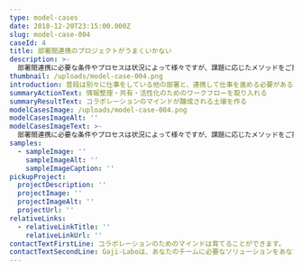 ```yaml
---
type: model-cases
date: 2018-12-20T23:15:00.000Z
slug: model-case-004
caseId: 4
title: 部署間連携のプロジェクトがうまくいかない
description: >-
  部署間連携に必要な条件やプロセスは状況によって様々ですが、課題に応じたメソッドをご提案します。チームやプロジェクトの状況に応じたコーチングやファシリテーションを提供し、コラボレーションのマインドが醸成される土壌を作るお手伝いをします。
thumbnail: /uploads/model-case-004.png
introduction: 普段は別々に仕事をしている他の部署と、連携して仕事を進める必要がある。しかしどうもうまく噛み合っていない。どうすればうまくいくのだろう？
summaryActionText: 情報整理・共有・活性化のためのワークフローを取り入れる
summaryResultText: コラボレーションのマインドが醸成される土壌を作る
modelCasesImage: /uploads/model-case-004.png
modelCasesImageAlt: ''
modelCasesImageText: >-
  部署間連携に必要な条件やプロセスは状況によって様々ですが、課題に応じたメソッドをご提案します。チームやプロジェクトの状況に応じたコーチングやファシリテーションを提供し、コラボレーションのマインドが醸成される土壌を作るお手伝いをします。
samples:
  - sampleImage: ''
    sampleImageAlt: ''
    sampleImageCaption: ''
pickupProject:
  projectDescription: ''
  projectImage: ''
  projectImageAlt: ''
  projectUrl: ''
relativeLinks:
  - relativeLinkTitle: ''
    relativeLinkUrl: ''
contactTextFirstLine: コラボレーションのためのマインドは育てることができます。
contactTextSecondLine: Gaji-Laboは、あなたのチームに必要なソリューションをあなたと一緒に考えます。
---
```


